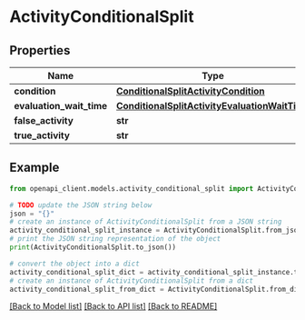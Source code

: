 # ActivityConditionalSplit


## Properties

Name | Type | Description | Notes
------------ | ------------- | ------------- | -------------
**condition** | [**ConditionalSplitActivityCondition**](ConditionalSplitActivityCondition.md) |  | [optional] 
**evaluation_wait_time** | [**ConditionalSplitActivityEvaluationWaitTime**](ConditionalSplitActivityEvaluationWaitTime.md) |  | [optional] 
**false_activity** | **str** |  | [optional] 
**true_activity** | **str** |  | [optional] 

## Example

```python
from openapi_client.models.activity_conditional_split import ActivityConditionalSplit

# TODO update the JSON string below
json = "{}"
# create an instance of ActivityConditionalSplit from a JSON string
activity_conditional_split_instance = ActivityConditionalSplit.from_json(json)
# print the JSON string representation of the object
print(ActivityConditionalSplit.to_json())

# convert the object into a dict
activity_conditional_split_dict = activity_conditional_split_instance.to_dict()
# create an instance of ActivityConditionalSplit from a dict
activity_conditional_split_from_dict = ActivityConditionalSplit.from_dict(activity_conditional_split_dict)
```
[[Back to Model list]](../README.md#documentation-for-models) [[Back to API list]](../README.md#documentation-for-api-endpoints) [[Back to README]](../README.md)


